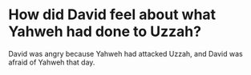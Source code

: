 # How did David feel about what Yahweh had done to Uzzah?

David was angry because Yahweh had attacked Uzzah, and David was afraid of Yahweh that day.
